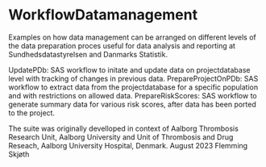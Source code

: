 # WorkflowDatamanagement
Examples on how data management can be arranged on different levels of the data preparation proces useful for data analysis and reporting at Sundhedsdatastyrelsen and Danmarks Statistik.

UpdatePDb: SAS workflow to initate and update data on projectdatabase level with tracking of changes in previous data.
PrepareProjectOnPDb: SAS workflow to extract data from the projectdatabase for a specific population and with restrictions on allowed data.
PrepareRiskScores: SAS workflow to generate summary data for various risk scores, after data has been ported to the project.

The suite was originally develloped in context of Aalborg Thrombosis Research Unit, Aalborg University and Unit of Thrombosis and Drug Reseach, Aalborg University Hospital, Denmark. August 2023 Flemming Skjøth
